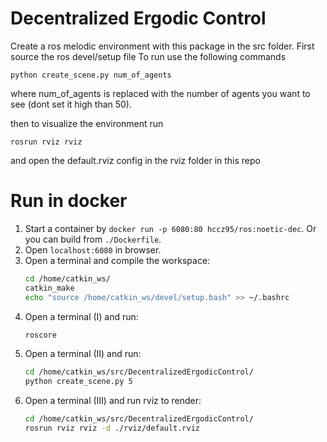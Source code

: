 Decentralized Ergodic Control
=============================

Create a ros melodic environment with this package in the src folder. 
First source the ros devel/setup file
To run use the following commands
```
python create_scene.py num_of_agents
```
where num_of_agents is replaced with the number of agents you 
want to see (dont set it high than 50).

then to visualize the environment run 
```
rosrun rviz rviz 
```
and open the default.rviz config in the rviz folder in this repo

# Run in docker

1. Start a container by `docker run -p 6080:80 hccz95/ros:noetic-dec`. Or you can build from `./Dockerfile`.
2. Open `localhost:6080` in browser.
3. Open a terminal and compile the workspace:
    ```bash
    cd /home/catkin_ws/
    catkin_make
    echo "source /home/catkin_ws/devel/setup.bash" >> ~/.bashrc
    ```
4. Open a terminal (I) and run:
    ```bash
    roscore
    ```
5. Open a terminal (II) and run:
    ```bash
    cd /home/catkin_ws/src/DecentralizedErgodicControl/
    python create_scene.py 5
    ```
6. Open a terminal (III) and run rviz to render:
    ```bash
    cd /home/catkin_ws/src/DecentralizedErgodicControl/
    rosrun rviz rviz -d ./rviz/default.rviz
    ```
